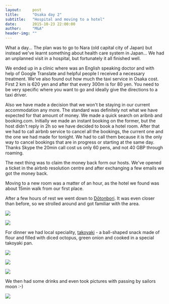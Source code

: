 ```yaml
---
layout:     post
title:      "Osaka day 2"
subtitle:   "Hospital and moving to a hotel"
date:       2015-10-23 22:00:00
author:     "M&A"
header-img: ""
---
```


What a day... The plan was to go to Nara (old capital city of Japan) but instead we've learnt something about health care system in Japan...
We had an unplanned visit in a hospital, but fortunately it all finished well.

We ended up in a clinic where was an English speaking doctor and with help of Google Translate and helpful people I received a necessary treatment. We've also found out how much the taxi service in Osaka cost. First 2 km is 620 yen and after that every 300m is for 80 yen. You need to be very specific where you want to go and ideally give the directions to a taxi driver.   

Also we have made a decision that we won't be staying in our current accommodation any more. The standard was definitely not what we have expected for that amount of money. We made a quick search on aribnb and booking.com.
Initially we made an instant booking on the former, but the host didn't reply in 2h so we have decided to book a hotel room. After that we had to call airbnb service to cancel all the bookings, the current one and the one we had made for tonight. We had to call them because it is the only way to cancel bookings that are in progress or starting at the same day.
Thanks Skype the 20min call cost us only 60 pens, and not 40 GBP through roaming.

The next thing was to claim the money back form our hosts. We've opened a ticket in the airbnb resolution centre and after exchanging a few emails we got the money back.

Moving to a new room was a matter of an hour, as the hotel we found was about 15min walk from our first place.

After a few hours of rest we went down to [Dōtonbori](https://en.wikipedia.org/wiki/D%C5%8Dtonbori). It was even closer than before, so we strolled around and got familiar with the area.

![](https://lh3.googleusercontent.com/-hDxEcflnw88/ViuVvlUWEhI/AAAAAAAAV_4/CSj7oqh10eA/s800-Ic42/20151023_163606.jpg)

![](https://lh3.googleusercontent.com/-o8o6olH5Hak/ViuVvrtN72I/AAAAAAAAV_4/sMYJrdAinec/s800-Ic42/20151023_162521.jpg)

For dinner we had local speciality, [takoyaki](https://en.wikipedia.org/wiki/Takoyaki) - a ball-shaped snack made of flour and filled with diced octopus, green onion and cooked in a special takoyaki pan.

![](https://lh3.googleusercontent.com/-zpRPicUWg-0/ViuVvuGrJVI/AAAAAAAAV_s/OH6fVzIW51s/s800-Ic42/20151023_205228.jpg)

![](https://lh3.googleusercontent.com/-FGISJCeZ3mk/ViuVvgLScoI/AAAAAAAAV_s/6hR66iKMFG0/s800-Ic42/20151023_205428.jpg)

![](https://lh3.googleusercontent.com/-OfSohPOpF_I/ViuVvtG4tvI/AAAAAAAAV_s/BlGz3Weii7E/s800-Ic42/20151023_210120.jpg)

We then had some drinks and even took pictures with passing by sailors moon :-)

![](https://lh3.googleusercontent.com/-xZ9nImt-tqA/ViuVvnCkZBI/AAAAAAAAV_0/X91Sn_IXNjU/s800-Ic42/20151023_212300.jpg)
